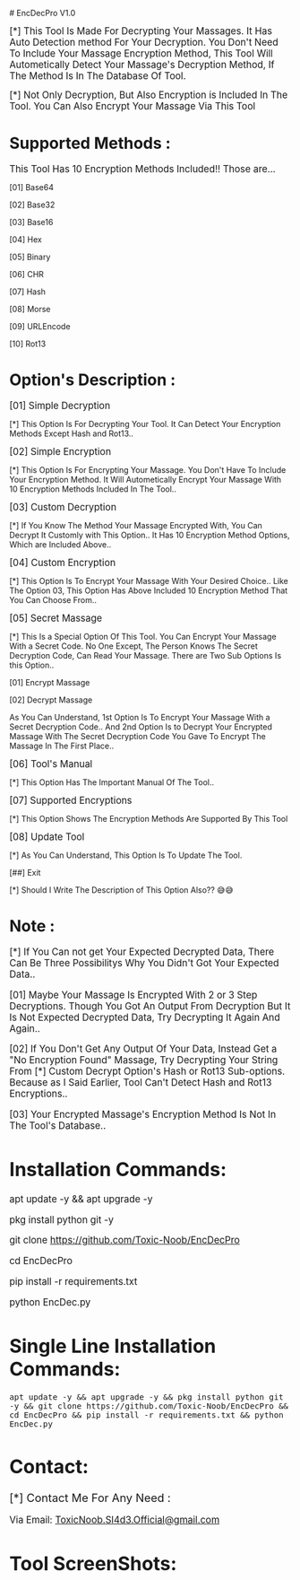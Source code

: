     # EncDecPro V1.0

<big>[*] This Tool Is Made For Decrypting Your Massages. It Has Auto Detection method For Your Decryption. You Don't Need To Include Your Massage Encryption Method, This Tool Will Autometically Detect Your Massage's Decryption Method, If The Method Is In The Database Of Tool.

[*] Not Only Decryption, But Also Encryption is Included In The Tool. You Can Also Encrypt Your Massage Via This Tool</big>

# Supported Methods :

<big> This Tool Has 10 Encryption Methods Included!! Those are...</big>

[01] Base64

[02] Base32

[03] Base16

[04] Hex

[05] Binary

[06] CHR

[07] Hash

[08] Morse

[09] URLEncode

[10] Rot13


# Option's Description :

<big>[01] Simple Decryption</big>

[*] This Option Is For Decrypting Your Tool. It Can Detect Your Encryption Methods Except Hash and Rot13..

<big>[02] Simple Encryption</big>

[*] This Option Is For Encrypting Your Massage. You Don't Have To Include Your Encryption Method. It Will Autometically Encrypt Your Massage With 10 Encryption Methods Included In The Tool..

<big>[03] Custom Decryption</big>

[*] If You Know The Method Your Massage Encrypted With, You Can Decrypt It Customly with This Option.. It Has 10 Encryption Method Options, Which are Included Above..

<big>[04] Custom Encryption</big>

[*] This Option Is To Encrypt Your Massage With Your Desired Choice.. Like The Option 03, This Option Has Above Included 10 Encryption Method That You Can Choose From..

<big>[05] Secret Massage</big>

[*] This Is a Special Option Of This Tool. You Can Encrypt Your Massage With a Secret Code. No One Except, The Person Knows The Secret Decryption Code, Can Read Your Massage. There are Two Sub Options Is this Option..

[01] Encrypt Massage

[02] Decrypt Massage

As You Can Understand, 1st Option Is To Encrypt Your Massage With a Secret Decryption Code.. And 2nd Option Is to Decrypt Your Encrypted Massage With The Secret Decryption Code You Gave To Encrypt The Massage In The First Place..

<big>[06] Tool's Manual</big>

[*] This Option Has The Important Manual Of The Tool..

<big>[07] Supported Encryptions</big>

[*] This Option Shows The Encryption Methods Are Supported By This Tool

<big>[08] Update Tool</big>

[*] As You Can Understand, This Option Is To Update The Tool.

</big>[##] Exit</big>

[*] Should I Write The Description of This Option Also?? 😅😅


# Note :

<big>[*] If You Can not get Your Expected Decrypted Data, There Can Be Three Possibilitys Why You Didn't Got Your Expected Data..

[01] Maybe Your Massage Is Encrypted With 2 or 3 Step Decryptions. Though You Got An Output From Decryption But It Is Not Expected Decrypted Data, Try Decrypting It Again And Again..

[02] If You Don't Get Any Output Of Your Data, Instead Get a "No Encryption Found" Massage,  Try Decrypting Your String From [*] Custom Decrypt Option's Hash or Rot13 Sub-options. Because as I Said Earlier, Tool Can't Detect Hash and Rot13 Encryptions..

[03] Your Encrypted Massage's Encryption Method Is Not In The Tool's Database..


# Installation Commands:

apt update -y && apt upgrade -y

pkg install python git -y

git clone https://github.com/Toxic-Noob/EncDecPro

cd EncDecPro

pip install -r requirements.txt

python EncDec.py


# Single Line Installation Commands:

``` shell script
apt update -y && apt upgrade -y && pkg install python git -y && git clone https://github.com/Toxic-Noob/EncDecPro && cd EncDecPro && pip install -r requirements.txt && python EncDec.py
```

# Contact:

<big>[*] Contact Me For Any Need :</big>

Via Email: ToxicNoob.Sl4d3.Official@gmail.com


# Tool ScreenShots:
